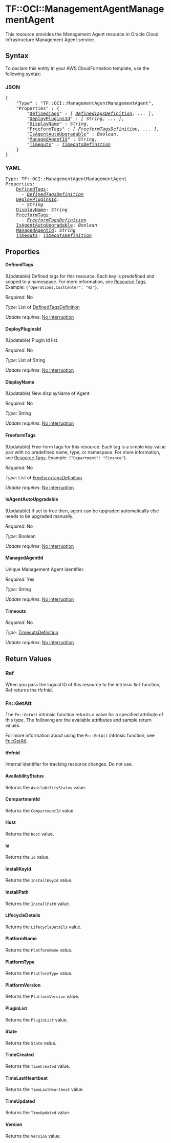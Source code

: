 # TF::OCI::ManagementAgentManagementAgent

This resource provides the Management Agent resource in Oracle Cloud Infrastructure Management Agent service.

## Syntax

To declare this entity in your AWS CloudFormation template, use the following syntax:

### JSON

<pre>
{
    "Type" : "TF::OCI::ManagementAgentManagementAgent",
    "Properties" : {
        "<a href="#definedtags" title="DefinedTags">DefinedTags</a>" : <i>[ <a href="definedtagsdefinition.md">DefinedTagsDefinition</a>, ... ]</i>,
        "<a href="#deploypluginsid" title="DeployPluginsId">DeployPluginsId</a>" : <i>[ String, ... ]</i>,
        "<a href="#displayname" title="DisplayName">DisplayName</a>" : <i>String</i>,
        "<a href="#freeformtags" title="FreeformTags">FreeformTags</a>" : <i>[ <a href="freeformtagsdefinition.md">FreeformTagsDefinition</a>, ... ]</i>,
        "<a href="#isagentautoupgradable" title="IsAgentAutoUpgradable">IsAgentAutoUpgradable</a>" : <i>Boolean</i>,
        "<a href="#managedagentid" title="ManagedAgentId">ManagedAgentId</a>" : <i>String</i>,
        "<a href="#timeouts" title="Timeouts">Timeouts</a>" : <i><a href="timeoutsdefinition.md">TimeoutsDefinition</a></i>
    }
}
</pre>

### YAML

<pre>
Type: TF::OCI::ManagementAgentManagementAgent
Properties:
    <a href="#definedtags" title="DefinedTags">DefinedTags</a>: <i>
      - <a href="definedtagsdefinition.md">DefinedTagsDefinition</a></i>
    <a href="#deploypluginsid" title="DeployPluginsId">DeployPluginsId</a>: <i>
      - String</i>
    <a href="#displayname" title="DisplayName">DisplayName</a>: <i>String</i>
    <a href="#freeformtags" title="FreeformTags">FreeformTags</a>: <i>
      - <a href="freeformtagsdefinition.md">FreeformTagsDefinition</a></i>
    <a href="#isagentautoupgradable" title="IsAgentAutoUpgradable">IsAgentAutoUpgradable</a>: <i>Boolean</i>
    <a href="#managedagentid" title="ManagedAgentId">ManagedAgentId</a>: <i>String</i>
    <a href="#timeouts" title="Timeouts">Timeouts</a>: <i><a href="timeoutsdefinition.md">TimeoutsDefinition</a></i>
</pre>

## Properties

#### DefinedTags

(Updatable) Defined tags for this resource. Each key is predefined and scoped to a namespace. For more information, see [Resource Tags](https://docs.cloud.oracle.com/iaas/Content/General/Concepts/resourcetags.htm). Example: `{"Operations.CostCenter": "42"}`.

_Required_: No

_Type_: List of <a href="definedtagsdefinition.md">DefinedTagsDefinition</a>

_Update requires_: [No interruption](https://docs.aws.amazon.com/AWSCloudFormation/latest/UserGuide/using-cfn-updating-stacks-update-behaviors.html#update-no-interrupt)

#### DeployPluginsId

(Updatable) Plugin Id list.

_Required_: No

_Type_: List of String

_Update requires_: [No interruption](https://docs.aws.amazon.com/AWSCloudFormation/latest/UserGuide/using-cfn-updating-stacks-update-behaviors.html#update-no-interrupt)

#### DisplayName

(Updatable) New displayName of Agent.

_Required_: No

_Type_: String

_Update requires_: [No interruption](https://docs.aws.amazon.com/AWSCloudFormation/latest/UserGuide/using-cfn-updating-stacks-update-behaviors.html#update-no-interrupt)

#### FreeformTags

(Updatable) Free-form tags for this resource. Each tag is a simple key-value pair with no predefined name, type, or namespace. For more information, see [Resource Tags](https://docs.cloud.oracle.com/iaas/Content/General/Concepts/resourcetags.htm). Example: `{"Department": "Finance"}`.

_Required_: No

_Type_: List of <a href="freeformtagsdefinition.md">FreeformTagsDefinition</a>

_Update requires_: [No interruption](https://docs.aws.amazon.com/AWSCloudFormation/latest/UserGuide/using-cfn-updating-stacks-update-behaviors.html#update-no-interrupt)

#### IsAgentAutoUpgradable

(Updatable) if set to true then, agent can be upgraded automatically else needs to be upgraded manually.

_Required_: No

_Type_: Boolean

_Update requires_: [No interruption](https://docs.aws.amazon.com/AWSCloudFormation/latest/UserGuide/using-cfn-updating-stacks-update-behaviors.html#update-no-interrupt)

#### ManagedAgentId

Unique Management Agent identifier.

_Required_: Yes

_Type_: String

_Update requires_: [No interruption](https://docs.aws.amazon.com/AWSCloudFormation/latest/UserGuide/using-cfn-updating-stacks-update-behaviors.html#update-no-interrupt)

#### Timeouts

_Required_: No

_Type_: <a href="timeoutsdefinition.md">TimeoutsDefinition</a>

_Update requires_: [No interruption](https://docs.aws.amazon.com/AWSCloudFormation/latest/UserGuide/using-cfn-updating-stacks-update-behaviors.html#update-no-interrupt)

## Return Values

### Ref

When you pass the logical ID of this resource to the intrinsic `Ref` function, Ref returns the tfcfnid.

### Fn::GetAtt

The `Fn::GetAtt` intrinsic function returns a value for a specified attribute of this type. The following are the available attributes and sample return values.

For more information about using the `Fn::GetAtt` intrinsic function, see [Fn::GetAtt](https://docs.aws.amazon.com/AWSCloudFormation/latest/UserGuide/intrinsic-function-reference-getatt.html).

#### tfcfnid

Internal identifier for tracking resource changes. Do not use.

#### AvailabilityStatus

Returns the <code>AvailabilityStatus</code> value.

#### CompartmentId

Returns the <code>CompartmentId</code> value.

#### Host

Returns the <code>Host</code> value.

#### Id

Returns the <code>Id</code> value.

#### InstallKeyId

Returns the <code>InstallKeyId</code> value.

#### InstallPath

Returns the <code>InstallPath</code> value.

#### LifecycleDetails

Returns the <code>LifecycleDetails</code> value.

#### PlatformName

Returns the <code>PlatformName</code> value.

#### PlatformType

Returns the <code>PlatformType</code> value.

#### PlatformVersion

Returns the <code>PlatformVersion</code> value.

#### PluginList

Returns the <code>PluginList</code> value.

#### State

Returns the <code>State</code> value.

#### TimeCreated

Returns the <code>TimeCreated</code> value.

#### TimeLastHeartbeat

Returns the <code>TimeLastHeartbeat</code> value.

#### TimeUpdated

Returns the <code>TimeUpdated</code> value.

#### Version

Returns the <code>Version</code> value.

